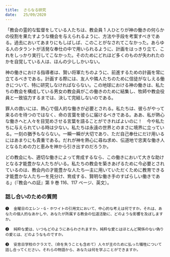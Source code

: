 ```yaml
---
title:  さらなる研究
date:   25/09/2020
---
```


「教会の霊的な監督をしている人たちは、教会員 1 人ひとりが神の働きの何らかの役割を果たすような機会を与えられるように、方法や手段を考案すべきである。過去においてあまりにもしばしば、このことがなされてこなかった。あらゆる人のタラントが活発な奉仕の中で用いられるように、計画をはっきり立て、これをしっかり実行してこなかった。そのためにどれほど多くのものが失われたのかを自覚している人は、ほんの少ししかいない。

神の働きにおける指導者は、賢い将軍たちのように、前進するための計画を常に立てるべきである。計画する際には、友人や隣人たちのために信徒がなしえる働きについて、特に研究しなければならない。この地球における神の働きは、私たちの教会を構成している男女の教会員がこの働きのために結集し、牧師や教会役員と一致協力するまでは、決して完結しないのである。

罪人の救いには、熱心で個人的な働きが必要とされる。私たちは、彼らがやって来るのを待つのではなく、命の言葉を彼らに届けるべきである。ああ、私が熱心な働きへと人々を目覚めさせる言葉を語ることができればよいのに！　今や私たちに与えられている時は少ない。私たちは永遠の世界とのまさに境界に立っている。一刻の猶予もならない。一瞬一瞬が大切であり、ただ自己奉仕にだけ用いるにはあまりにも貴重である。だれが神を熱心に尋ね求め、伝道地で忠実な働き人となるための力と恵みを神から引き出すのだろうか。

どの教会にも、適切な働きによって育成するなら、この働きにおいて大きな助けとなる才能豊かな人たちがいる。私たちの教会を築きあげるために今必要とされているのは、教会内の才能豊かな人たち―主に用いていただくために教育できる才能豊かな人たち―を見分け、育成する、賢明な働き手のすばらしい働きである」（『教会への証』第 9 巻 116、117 ページ、英文）。

### 話し合いのための質問

`❶	金曜日のエレン・G・ホワイトの引用文において、中心的な考えは何ですか。それは、あなたの個人的なあかしや、あなたが所属する教会の伝道活動に、どのような影響を及ぼしますか。`

`❷	純粋な愛は、いつもどのようにあらわされますか。純粋な愛とはほとんど関係のない偽りの愛とは、どのようなものですか。`

`❸	安息日学校のクラスで、（命を失うことも含めて）人々が主のために払った犠牲について話し合ってください。それらの物語から、あなたは何を学ぶことができますか。`